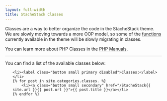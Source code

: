 ```yaml
---
layout: full-width
title: StacheStack Classes
---
```


Classes are a way to better organize the code in the StacheStack theme. We are slowly moving towards a more OOP model, so some of the [functions](/functions) currently available in the theme will be slowly migrating in classes.

You can learn more about PHP Classes in the [PHP Manuals](http://www.php.net/manual/en/language.oop5.php).

<hr>

You can find a list of the available classes below:

<ul class="inline-list">

	<li><label class="button small primary disabled">Classes:</label></li>
	{% for post in site.categories.classes. %}
		<li><a class="button small secondary" href="/StacheStack{{ site.url }}{{ post.url }}">{{ post.title }}</a></li>
	{% endfor %}

</ul>
